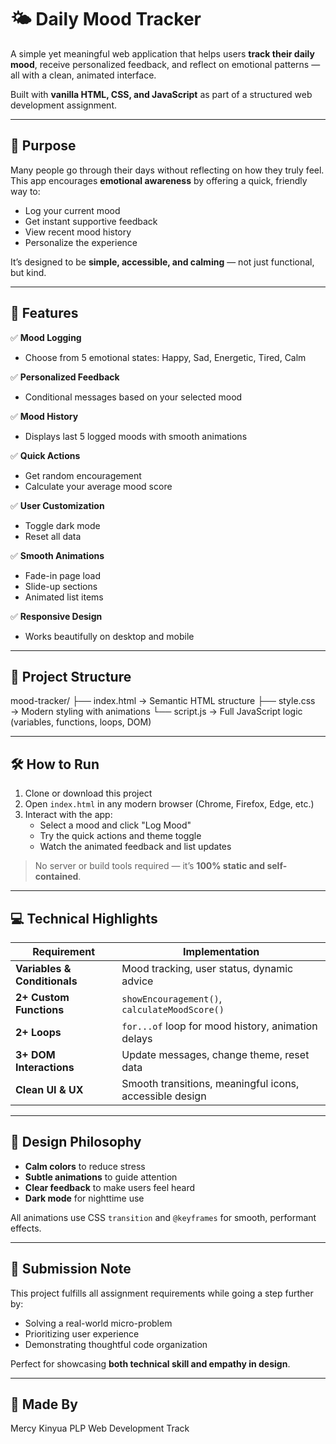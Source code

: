 # 🌤️ Daily Mood Tracker

A simple yet meaningful web application that helps users **track their daily mood**, receive personalized feedback, and reflect on emotional patterns — all with a clean, animated interface.

Built with **vanilla HTML, CSS, and JavaScript** as part of a structured web development assignment.

---

## 🎯 Purpose

Many people go through their days without reflecting on how they truly feel. This app encourages **emotional awareness** by offering a quick, friendly way to:
- Log your current mood
- Get instant supportive feedback
- View recent mood history
- Personalize the experience

It’s designed to be **simple, accessible, and calming** — not just functional, but kind.

---

## 🧩 Features

✅ **Mood Logging**  
   - Choose from 5 emotional states: Happy, Sad, Energetic, Tired, Calm

✅ **Personalized Feedback**  
   - Conditional messages based on your selected mood

✅ **Mood History**  
   - Displays last 5 logged moods with smooth animations

✅ **Quick Actions**  
   - Get random encouragement
   - Calculate your average mood score

✅ **User Customization**  
   - Toggle dark mode
   - Reset all data

✅ **Smooth Animations**  
   - Fade-in page load
   - Slide-up sections
   - Animated list items

✅ **Responsive Design**  
   - Works beautifully on desktop and mobile

---

## 📁 Project Structure
mood-tracker/
├── index.html → Semantic HTML structure
├── style.css → Modern styling with animations
└── script.js → Full JavaScript logic (variables, functions, loops, DOM)

---

## 🛠️ How to Run

1. Clone or download this project
2. Open `index.html` in any modern browser (Chrome, Firefox, Edge, etc.)
3. Interact with the app:
   - Select a mood and click "Log Mood"
   - Try the quick actions and theme toggle
   - Watch the animated feedback and list updates

> No server or build tools required — it’s **100% static and self-contained**.

---

## 💻 Technical Highlights

| Requirement | Implementation |
|-----------|----------------|
| **Variables & Conditionals** | Mood tracking, user status, dynamic advice |
| **2+ Custom Functions** | `showEncouragement()`, `calculateMoodScore()` |
| **2+ Loops** | `for...of` loop for mood history, animation delays |
| **3+ DOM Interactions** | Update messages, change theme, reset data |
| **Clean UI & UX** | Smooth transitions, meaningful icons, accessible design |

---

## 🎨 Design Philosophy

- **Calm colors** to reduce stress
- **Subtle animations** to guide attention
- **Clear feedback** to make users feel heard
- **Dark mode** for nighttime use

All animations use CSS `transition` and `@keyframes` for smooth, performant effects.

---

## 📎 Submission Note

This project fulfills all assignment requirements while going a step further by:
- Solving a real-world micro-problem
- Prioritizing user experience
- Demonstrating thoughtful code organization

Perfect for showcasing **both technical skill and empathy in design**.

---

## 🙌 Made By

Mercy Kinyua
PLP Web Development Track  
